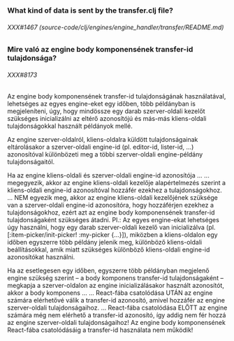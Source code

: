 
### What kind of data is sent by the transfer.clj file?

###### XXX#1467 (source-code/clj/engines/engine_handler/transfer/README.md)  

### Mire való az engine body komponensének transfer-id tulajdonsága?

###### XXX#8173

Az engine body komponensének transfer-id tulajdonságának használatával, lehetséges
az egyes engine-eket egy időben, több példányban is megjeleníteni, úgy,
hogy mindössze egy darab szerver-oldali kezelőt szükséges inicializálni
az eltérő azonosítójú és más-más kliens-oldali tulajdonságokkal használt
példányok mellé.

Az engine szerver-oldalról, kliens-oldalra küldött tulajdonságainak eltárolásakor
a szerver-oldali engine-id (pl. editor-id, lister-id, ...) azonosítóval különbözeti
meg a többi szerver-oldali engine-példány tulajdonságaitól.

Ha az engine kliens-oldali és szerver-oldali engine-id azonosítója ...
... megegyezik, akkor az engine kliens-oldali kezelője alapértelmezés szerint
    a kliens-oldali engine-id azonosítóval hozzáfér ezekhez a tulajdonságokhoz.
... NEM egyezik meg, akkor az engine kliens-oldali kezelőjének szüksége van
    a szerver-oldali engine-id azonosítóra, hogy hozzáférjen ezekhez
    a tulajdonságokhoz, ezért azt az engine body komponensének transfer-id
    tulajdonságaként szükséges átadni.
    Pl.: Az egyes engine-ekat lehetséges úgy használni, hogy egy darab szerver-oldali
         kezelő van inicializálva (pl. [:item-picker/init-picker! :my-picker {...}]),
         miközben a kliens-oldalon egy időben egyszerre több példány jelenik meg,
         különböző kliens-oldali beállításokkal, amik miatt szükséges különböző
         kliens-oldali engine-id azonosítókat használni.

Ha az esetlegesen egy időben, egyszerre több példányban megjelenő engine szükség
szerint – a body komponens transfer-id tulajdonságaként – megkapja a szerver-oldalon
az engine inicializálásakor használt azonosítót, akkor a body komponens ...
... React-fába csatolódása UTÁN az engine számára elérhetővé válik a transfer-id
    azonosító, amivel hozzáfér az engine szerver-oldali tulajdonságaihoz.
... React-fába csatolódása ELŐTT az engine számára még nem elérhető a transfer-id
    azonosító, így addig nem fér hozzá az engine szerver-oldali tulajdonságaihoz!
    Az engine body komponensének React-fába csatolódásáig a transfer-id használata
    nem működik!
